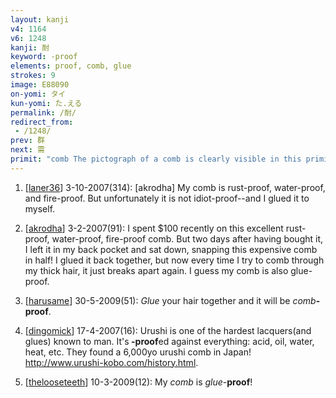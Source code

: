 ```yaml
---
layout: kanji
v4: 1164
v6: 1248
kanji: 耐
keyword: -proof
elements: proof, comb, glue
strokes: 9
image: E88090
on-yomi: タイ
kun-yomi: た.える
permalink: /耐/
redirect_from:
 - /1248/
prev: 群
next: 需
primit: "comb The pictograph of a comb is clearly visible in this primitive element. [6]"
---
```


1) [<a href="http://kanji.koohii.com/profile/laner36">laner36</a>] 3-10-2007(314): [akrodha] My comb is rust-proof, water-proof, and fire-proof. But unfortunately it is not idiot-proof--and I glued it to myself.

2) [<a href="http://kanji.koohii.com/profile/akrodha">akrodha</a>] 3-2-2007(91): I spent $100 recently on this excellent rust-proof, water-proof, fire-proof comb. But two days after having bought it, I left it in my back pocket and sat down, snapping this expensive comb in half! I glued it back together, but now every time I try to comb through my thick hair, it just breaks apart again. I guess my comb is also glue-proof.

3) [<a href="http://kanji.koohii.com/profile/harusame">harusame</a>] 30-5-2009(51): <em>Glue</em> your hair together and it will be <em>comb</em><strong>-proof</strong>.

4) [<a href="http://kanji.koohii.com/profile/dingomick">dingomick</a>] 17-4-2007(16): Urushi is one of the hardest lacquers(and glues) known to man. It&#039;s<strong> -proof</strong>ed against everything: acid, oil, water, heat, etc. They found a 6,000yo urushi comb in Japan! <a href="http://www.urushi-kobo.com/history.html">http://www.urushi-kobo.com/history.html</a>.

5) [<a href="http://kanji.koohii.com/profile/thelooseteeth">thelooseteeth</a>] 10-3-2009(12): My <em>comb</em> is <em>glue</em>-<strong>proof</strong>!

